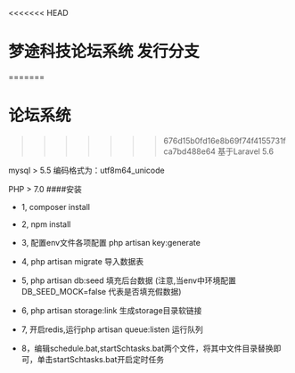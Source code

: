 <<<<<<< HEAD
# 梦途科技论坛系统 发行分支
=======
# 论坛系统
>>>>>>> 676d15b0fd16e8b69f74f4155731fca7bd488e64
基于Laravel 5.6

mysql > 5.5 编码格式为：utf8m64_unicode

PHP > 7.0
####安装
* 1, composer install

* 2, npm install

* 3, 配置env文件各项配置 php artisan key:generate

* 4, php artisan migrate 导入数据表

* 5, php artisan db:seed 填充后台数据
(注意,当env中环境配置
 DB_SEED_MOCK=false 代表是否填充假数据)
* 6, php artisan storage:link 生成storage目录软链接

* 7, 开启redis,运行php artisan queue:listen 运行队列
     
* 8，编辑schedule.bat,startSchtasks.bat两个文件，将其中文件目录替换即可，单击startSchtasks.bat开启定时任务

